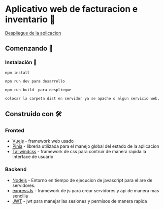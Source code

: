 # Aplicativo web de facturacion e inventario 🛒
[Despliegue de la aplicacion](https://inv-fact-app-smith.netlify.app)
## Comenzando 🚀


### Instalación 🔧
```
npm install

npm run dev para desarrollo

npm run build  para despliegue

colocar la carpeta dist en servidor ya se apache o algun servicio web.

```
## Construido con 🛠️

### Fronted

* [Vuejs](https://github.com/vuejs/) -  framework web usado
* [Pinia](https://github.com/vuejs/pinia) - libreria utilizada para el manejo global del estado de la aplicacion
* [Tailwindcss](https://github.com/tailwindlabs/tailwindcss) - framework de css para contruir de manera rapida la interface de usuario

### Backend
* [Nodejs](https://github.com/nodejs) - Entorno en tiempo de ejecucion de javascript para el are de servidores.
* [expressJs](https://github.com/expressjs/express) - framework de js para crear servidores y api de manera mas sencilla
* [JWT](https://github.com/auth0/node-jsonwebtoken) - jwt para manejar las sesiones y permisos de manera rapida
